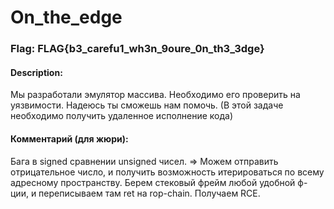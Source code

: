 # On_the_edge
### Flag: FLAG{b3_carefu1_wh3n_9oure_0n_th3_3dge}
#### Description:
Мы разработали эмулятор массива. Необходимо его проверить на уязвимости. Надеюсь ты сможешь нам помочь. (В этой задаче необходимо получить удаленное исполнение кода)
#### Комментарий (для жюри):
Бага в signed сравнении unsigned чисел. => Можем отправить отрицательное число, и получить возможность итерироваться по всему адресному пространству. Берем стековый фрейм любой удобной ф-ции, и переписываем там ret на rop-chain. Получаем RCE.

